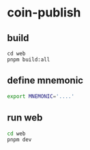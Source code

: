 # coin-publish

## build
```
cd web
pnpm build:all

```

## define mnemonic
```bash
export MNEMONIC='....'

```


## run web 
```bash
cd web
pnpm dev
```
